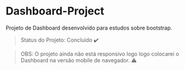# Dashboard-Project
Projeto de Dashboard desenvolvido para estudos sobre bootstrap.

> Status do Projeto: Concluido :heavy_check_mark:

> OBS: O projeto ainda não está responsivo logo logo colocarei o Dashboard na versão mobile de navegador. :warning:

